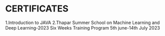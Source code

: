 # CERTIFICATES
1.Introduction to JAVA 2.Thapar Summer School on Machine Learning and Deep Learning-2023 Six Weeks Training Program 5th june-14th July 2023
